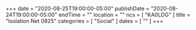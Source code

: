 +++
date = "2020-08-25T19:00:00-05:00"
publishDate = "2020-08-24T19:00:00-05:00"
endTime = ""
location = ""
ncs = [ "KA0LDG" ]
title = "Isolation Net 0825"
categories = [ "Social" ]
dates = [ "" ]
+++
